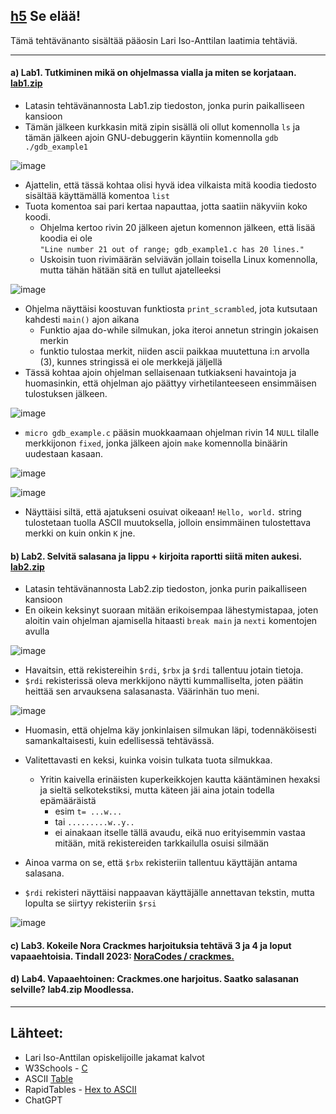 ## [h5](https://terokarvinen.com/application-hacking/#:~:text=ainakin%20brittil%C3%A4isiss%C3%A4%20yliopistoissa.-,h5,-Se%20el%C3%A4%C3%A4!) Se elää!
Tämä tehtävänanto sisältää pääosin Lari Iso-Anttilan laatimia tehtäviä.


---
#### a) Lab1. Tutkiminen mikä on ohjelmassa vialla ja miten se korjataan. [lab1.zip](https://terokarvinen.com/application-hacking/lab1.zip)

- Latasin tehtävänannosta Lab1.zip tiedoston, jonka purin paikalliseen kansioon
- Tämän jälkeen kurkkasin mitä zipin sisällä oli ollut komennolla `ls` ja tämän jälkeen ajoin GNU-debuggerin käyntiin komennolla `gdb ./gdb_example1`

![image](https://github.com/user-attachments/assets/4aa1e191-85ed-44ef-bc6a-e9a808f287e9)

- Ajattelin, että tässä kohtaa olisi hyvä idea vilkaista mitä koodia tiedosto sisältää käyttämällä komentoa `list`
- Tuota komentoa sai pari kertaa napauttaa, jotta saatiin näkyviin koko koodi.
  - Ohjelma kertoo rivin 20 jälkeen ajetun komennon jälkeen, että lisää koodia ei ole <br>`"Line number 21 out of range; gdb_example1.c has 20 lines."`
  - Uskoisin tuon rivimäärän selviävän jollain toisella Linux komennolla, mutta tähän hätään sitä en tullut ajatelleeksi

![image](https://github.com/user-attachments/assets/3b276772-6d05-4bb6-a3ed-c94b2404887e)

- Ohjelma näyttäisi koostuvan funktiosta `print_scrambled`, jota kutsutaan kahdesti `main()` ajon aikana
  - Funktio ajaa do-while silmukan, joka iteroi annetun stringin jokaisen merkin
  - funktio tulostaa merkit, niiden ascii paikkaa muutettuna i:n arvolla (3), kunnes stringissä ei ole merkkejä jäljellä
- Tässä kohtaa ajoin ohjelman sellaisenaan tutkiakseni havaintoja ja huomasinkin, että ohjelman ajo päättyy virhetilanteeseen ensimmäisen tulostuksen jälkeen.

![image](https://github.com/user-attachments/assets/e29bbcc2-26ce-419f-8010-9937f6ee513a)

- `micro gdb_example.c` pääsin muokkaamaan ohjelman rivin 14 `NULL` tilalle merkkijonon `fixed`, jonka jälkeen ajoin `make` komennolla binäärin uudestaan kasaan.

![image](https://github.com/user-attachments/assets/3038256c-f44f-44f8-8a09-b4f81f43c063)

![image](https://github.com/user-attachments/assets/fc0b092a-8d0a-4738-b50c-457c2a1a8e6e)

- Näyttäisi siltä, että ajatukseni osuivat oikeaan! `Hello, world.` string tulostetaan tuolla ASCII muutoksella, jolloin ensimmäinen tulostettava merkki on kuin onkin `K` jne.


#### b) Lab2. Selvitä salasana ja lippu + kirjoita raportti siitä miten aukesi. [lab2.zip](https://terokarvinen.com/application-hacking/lab2.zip)

- Latasin tehtävänannosta Lab2.zip tiedoston, jonka purin paikalliseen kansioon
- En oikein keksinyt suoraan mitään erikoisempaa lähestymistapaa, joten aloitin vain ohjelman ajamisella hitaasti `break main` ja `nexti` komentojen avulla

![image](https://github.com/user-attachments/assets/a3803555-e77f-4eac-9509-3122f73ec05c)

- Havaitsin, että rekistereihin `$rdi`, `$rbx` ja `$rdi` tallentuu jotain tietoja.
- `$rdi` rekisterissä oleva merkkijono näytti kummalliselta, joten päätin heittää sen arvauksena salasanasta. Väärinhän tuo meni.

![image](https://github.com/user-attachments/assets/2b77c31b-1f5d-470c-9107-88ac60e93ed9)

- Huomasin, että ohjelma käy jonkinlaisen silmukan läpi, todennäköisesti samankaltaisesti, kuin edellisessä tehtävässä.
- Valitettavasti en keksi, kuinka voisin tulkata tuota silmukkaa.
  - Yritin kaivella erinäisten kuperkeikkojen kautta kääntäminen hexaksi ja sieltä selkotekstiksi, mutta käteen jäi aina jotain todella epämääräistä
    - esim `t= ...w...`
    - tai `.........w..y..`
    - ei ainakaan itselle tällä avaudu, eikä nuo erityisemmin vastaa mitään, mitä rekistereiden tarkkailulla osuisi silmään

- Ainoa varma on se, että `$rbx` rekisteriin tallentuu käyttäjän antama salasana.
- `$rdi` rekisteri näyttäisi nappaavan käyttäjälle annettavan tekstin, mutta lopulta se siirtyy rekisteriin `$rsi`

![image](https://github.com/user-attachments/assets/8f362939-c3cb-4e8c-b42b-1cd5c6561a55)





#### c) Lab3. Kokeile Nora Crackmes harjoituksia tehtävä 3 ja 4 ja loput vapaaehtoisia. Tindall 2023: [NoraCodes / crackmes.](https://github.com/NoraCodes/crackmes)


#### d) Lab4. Vapaaehtoinen: Crackmes.one harjoitus. Saatko salasanan selville? lab4.zip Moodlessa.




---
## Lähteet:

- Lari Iso-Anttilan opiskelijoille jakamat kalvot
- W3Schools - [C](https://www.w3schools.com/c/index.php)
- ASCII [Table](https://www.asciitable.com/)
- RapidTables - [Hex to ASCII](https://www.rapidtables.com/convert/number/hex-to-ascii.html)
- ChatGPT
